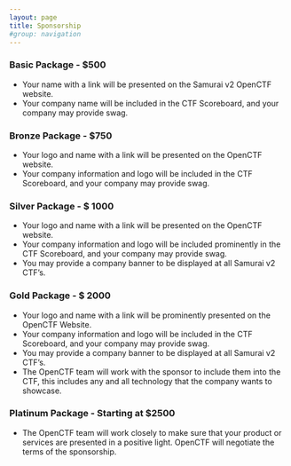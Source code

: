 ```yaml
---
layout: page
title: Sponsorship
#group: navigation
---
```


### Basic Package - $500
 + Your name with a link will be presented on the Samurai v2 OpenCTF website.
 + Your company name will be included in the CTF Scoreboard, and your company may provide swag.


### Bronze Package - $750
 + Your logo and name with a link will be presented on the OpenCTF website.
 + Your company information and logo will be included in the CTF Scoreboard, and your company may provide swag.


### Silver Package - $ 1000
 + Your logo and name with a link will be presented on the OpenCTF website.
 + Your company information and logo will be included prominently in the CTF Scoreboard, and your company may provide swag.
 + You may provide a company banner to be displayed at all Samurai v2 CTF’s.


### Gold Package - $ 2000
 + Your logo and name with a link will be prominently presented on the OpenCTF Website.
 + Your company information and logo will be included in the CTF Scoreboard, and your company may provide swag.
 + You may provide a company banner to be displayed at all Samurai v2 CTF’s.
 + The OpenCTF team will work with the sponsor to include them into the CTF, this includes any and all technology that the company wants to showcase.


### Platinum Package - Starting at $2500
 + The OpenCTF team will work closely to make sure that your product or services are presented in a positive light.  OpenCTF will negotiate the terms of the sponsorship.

